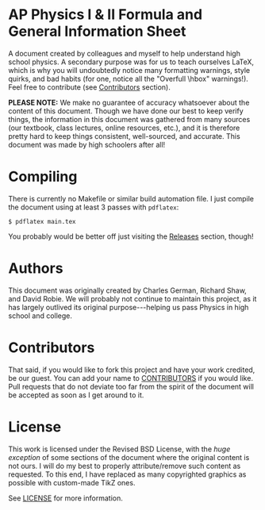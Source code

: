 # AP Physics I & II Formula and General Information Sheet
A document created by colleagues and myself to help understand high school
physics. A secondary purpose was for us to teach ourselves LaTeX, which is why
you will undoubtedly notice many formatting warnings, style quirks, and bad
habits (for one, notice all the "Overfull \hbox" warnings!). Feel free to
contribute (see [Contributors](#Contributors) section).

**PLEASE NOTE:** We make no guarantee of accuracy whatsoever about the content of
this document. Though we have done our best to keep verify things, the
information in this document was gathered from many sources (our textbook, class
lectures, online resources, etc.), and it is therefore pretty hard to keep
things consistent, well-sourced, and accurate. This document was made by high
schoolers after all!

# Compiling
There is currently no Makefile or similar build automation file. I just compile
the document using at least 3 passes with `pdflatex`:

    $ pdflatex main.tex

You probably would be better off just visiting the
[Releases](https://github.com/omattei/PhysFormulaSheet/releases) section,
though!

# Authors
This document was originally created by Charles German, Richard Shaw, and David
Robie. We will probably not continue to maintain this project, as it has largely
outlived its original purpose---helping us pass Physics in high school and
college. 

# <a name="Contributors"></a> Contributors
That said, if you would like to fork this project and have your work credited,
be our guest. You can add your name to [CONTRIBUTORS](CONTRIBUTORS) if you would
like. Pull requests that do not deviate too far from the spirit of the document
will be accepted as soon as I get around to it.

# License
This work is licensed under the Revised BSD License, with the *huge exception* of
some sections of the document where the original content is not ours. I will do
my best to properly attribute/remove such content as requested. To this end, I
have replaced as many copyrighted graphics as possible with custom-made TikZ
ones.  

See [LICENSE](LICENSE) for more information. 
